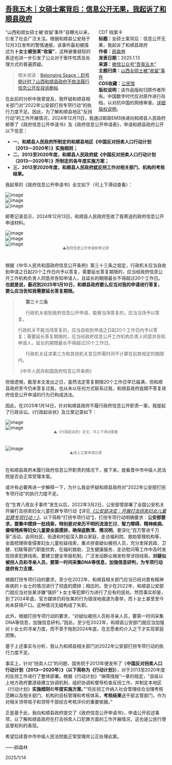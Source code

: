 <!--1737225046000-->
[吾我五木｜女硕士案背后：信息公开无果，我起诉了和顺县政府](https://chinadigitaltimes.net/chinese/715192.html)
------

<div style="width:42%;float:right;padding-left:20px"><div class="su-spoiler su-spoiler-style-fancy su-spoiler-icon-chevron-circle" data-scroll-offset="0" data-anchor-in-url="no"><div class="su-spoiler-title" tabindex="0" role="button"><span class="su-spoiler-icon"></span>CDT 档案卡</div><div class="su-spoiler-content su-u-clearfix su-u-trim"><strong>标题：</strong>女硕士案背后：信息公开无果，我起诉了和顺县政府<br><strong>作者：</strong><a href="https://chinadigitaltimes.net/space/吾我五木" target="_blank">颜森林</a><br><strong>发表日期：</strong>2025.1.13<br><strong>来源：</strong><a href="https://web.archive.org/web/20250118164047/https://mp.weixin.qq.com/s/rRF0poO3mJtL2WdO5ZL66g" target="_blank">微信公众号“吾我五木”</a><br><strong>主题归类：</strong><a href="https://chinadigitaltimes.net/space/山西女硕士被“收留”事件" target="_blank">山西女硕士被“收留”事件</a><br><strong>CDS收藏：</strong><a href="https://chinadigitaltimes.net/space/%E5%85%AC%E6%B0%91%E9%A6%86" target="_blank" rel="noopener">公民馆</a><br><strong>版权说明：</strong>该作品版权归原作者所有。中国数字时代仅对原作进行存档，以对抗中国的网络审查。<a href="https://chinadigitaltimes.net/chinese/copyright">详细版权说明</a>。</div></div></div><p>“山西和顺女硕士被‘收留’事件”自曝光以来，引发了社会广泛关注。根据和顺县公安局于12月3日发布的警情通报，该事件最初被描述为<strong>卜女士被张某“收留”</strong>，这种避重就轻的表述也进一步引发了公众对于案件性质及处理方式的普遍质疑。</p><blockquote><p>相关阅读：<a href="https://chinadigitaltimes.net/chinese/715186.html" title="Belonging Space｜封号倒计时？山西和顺县政府不依法履行信息公开反投诉删帖">Belonging Space｜封号倒计时？山西和顺县政府不依法履行信息公开反投诉删帖</a></p></blockquote><p>在此前的分析中我曾提及，我怀疑和顺县相关部门对“2022年公安部打拐专项行动”的执行力度不足。因此，为了解和顺县地区“反拐行动”的工作开展情况，2024年12月11日，我通过邮政EMS快递向和顺县人民政府邮寄了《政府信息公开申请书》及《政府信息公开申请表》，申请和顺县政府公开以下信息：</p><ul><li><strong>一、和顺县人民政府所制定的和顺县地区《中国反对拐卖人口行动计划（2013—2020年）》实施细则；</strong></li><li><strong>二、2013至2020年度，和顺县人民政府就《中国反对拐卖人口行动计划（2013—2020年）》所制定的各年度实施方案；</strong></li><li><strong>三、2013至2020年度，和顺县人民政府就反拐工作对相关部门、机构的考核结果。</strong></li></ul><p>我起草的《政府信息公开申请书》全文如下（可上下滑动查看）：</p><p><img decoding="async" src="https://chinadigitaltimes.net/chinese/files/2025/01/post-715192-678bdb2c59f78.png" alt="image"><br><img decoding="async" src="https://chinadigitaltimes.net/chinese/files/2025/01/post-715192-678bdb2c6948c.png" alt="image"><br><img decoding="async" src="https://chinadigitaltimes.net/chinese/files/2025/01/post-715192-678bdb2c74fde.png" alt="image"></p><p>邮寄记录显示，2024年12月13日，和顺县人民政府签收了我寄送的政府信息公开申请材料。</p><p><img decoding="async" src="https://chinadigitaltimes.net/chinese/files/2025/01/post-715192-678bdb2c7d76f." alt="image"><br><img decoding="async" src="https://chinadigitaltimes.net/chinese/files/2025/01/post-715192-678bdb2c845bc." alt="image"><br><img decoding="async" src="https://chinadigitaltimes.net/chinese/files/2025/01/post-715192-678bdb2c8d02a." alt="image"></p><span style="font-size: 0.8em;color: #666;display: block;text-align: center;margin-bottom:32px; margin-top: -20px;line-height:22px;">▲政府信息公开申请邮寄记录</span><p>根据《中华人民共和国政府信息公开条例》第三十三条之规定，行政机关应当自收到申请之日起20个工作日内予以答复，需要延长答复期限的，应当经政府信息公开工作机构负责人同意并告知申请人，且延长的期限最长不得超过20个工作日。<strong>也就是说，最迟到2025年1月10日，和顺县政府要么应当对我的申请进行答复，要么应当告知我需要延长答复期限。</strong></p><blockquote><p>&nbsp; &nbsp; &nbsp; <strong>第三十三条</strong></p><p>&nbsp; &nbsp; &nbsp; 行政机关收到政府信息公开申请，能够当场答复的，应当当场予以答复。</p><p>行政机关不能当场答复的，应当自收到申请之日起20个工作日内予以答复；需要延长答复期限的，应当经政府信息公开工作机构负责人同意并告知申请人，延长的期限最长不得超过20个工作日。</p><p>&nbsp; &nbsp; &nbsp; 行政机关征求第三方和其他机关意见所需时间不计算在前款规定的期限内。</p><p>《中华人民共和国政府信息公开条例》</p></blockquote><p>但很遗憾，截至本文发出之日，虽然法定答复期限20个工作日早已届满，但和顺县政府至今仍未答复过我，也从未以任何方式联系过我，和顺县政府逾期不答复政府信息公开申请的行为已构成违法。</p><p>因此，在2025年1月14日，针对和顺县政府不履行政府信息公开职责一案，我提起了行政诉讼。《行政起诉状》及立案记录如下：</p><p><img decoding="async" src="https://chinadigitaltimes.net/chinese/files/2025/01/post-715192-678bdb2c9aa32.png" alt="image"><br><img decoding="async" src="https://chinadigitaltimes.net/chinese/files/2025/01/post-715192-678bdb2ca7ad8.png" alt="image"></p><span style="font-size: 0.8em;color: #666;display: block;text-align: center;margin-bottom:32px; margin-top: -20px;line-height:22px;">▲《行政起诉状》全文，可上下滑动查看</span><p><img decoding="async" src="https://chinadigitaltimes.net/chinese/files/2025/01/post-715192-678bdb2cb002f." alt="image"></p><span style="font-size: 0.8em;color: #666;display: block;text-align: center;margin-bottom:32px; margin-top: -20px;line-height:22px;">▲线上立案申请记录</span><p>在和顺县政府未履行政府信息公开职责的情况下，接下来，就看晋中市中级人民法院是否会正常受理本案。</p><p>或许有必要再进一步解释一下，为什么我会怀疑和顺县政府对“2022年公安部打拐专项行动”的执行力度不足。</p><p>在“生育八孩女子事件”发生以后，2022年3月2日，公安部曾部署了全国公安机关开展打击拐卖妇女儿童犯罪专项行动【详见<a href="https://mp.weixin.qq.com/s?__biz=MzAwMzMxMDUxNg==\&amp;mid=2650313563\&amp;idx=1\&amp;sn=7e5cb5e0f4e64e41a9a8c0f8c77f1061\&amp;scene=21#wechat_redirect"><em>《公安部决定：开展打击拐卖妇女儿童犯罪专项行动！》</em></a>，以下简称“打拐专项行动”】，打拐专项行动明确要求：<strong>公安部要求，要集中摸排一批线索，特别是对来历不明的流浪乞讨、智力障碍、精神疾病、聋哑残疾等妇女儿童要全面摸排，确保底数清、情况明</strong>。要深化“百万警进千万家”活动，会同社区、街道和村组深入群众家庭，走访福利院、救助管理机构等，全面梳理排查侵害妇女儿童权益线索，重点排查疑似被拐人员，充分发挥民政、卫健、妇联等部门职能优势，在福利救助、卫生健康服务、走访慰问等工作中及时发现拐卖犯罪线索。要建立健全举报机制，广泛发动群众揭发检举涉拐线索。<strong>对疑似被拐人员和寻亲人员，要第一时间采集DNA等信息，加强信息研判，为专项行动提供有力支撑</strong>。</p><p>根据打拐专项行动的要求，至少在2022年，和顺县相关部门应当已经对患有精神疾病的卜女士的情况进行了彻底的摸排；相应的，至少在2022年，和顺县公安部门就应当对张某涉嫌“强奸”卜女士等犯罪行为进行了应有的惩处。然而事实却是，到了2024年底，官方媒体仍将张某的行为错误地报道为善举，而卜女士甚至至今尚未获得户口。这种情况无疑构成了失职。</p><p>此外，根据打拐专项行动的要求，“对疑似被拐人员和寻亲人员，要第一时间采集DNA等信息，加强信息研判。”因此，至少在2022年，和顺县公安部门就应当加强对卜女士的寻亲力度，而不至于拖到2024年底，在志愿者的介入之下才实现家庭团聚。</p><p>基于上述事实与分析，我认为和顺县相关部门对2022年公安部打拐专项行动的执行力度不足。</p><p>事实上，针对“拐卖人口”的问题，国务院于2013年便发布了《<strong>中国反对拐卖人口行动计划（2013—2020年）》（以下简称为《行动计划》）</strong>，对于2013至2020年度的反拐工作进行了整体部署。根据《行动计划》“保障措施”一章的规定，“县级以上地方政府要逐级建立协调机制，组织协调和督导检查反拐工作，并制定本地区《行动计划》<strong>实施细则</strong>和<strong>年度实施方案</strong>。”“将反拐工作纳入社会管理综合治理考核范畴以及相关部门、机构的目标管理和考核体系，<strong>考核结果</strong>送干部主管部门，作为对相关领导班子和领导干部综合考核评价的重要依据。”</p><p>正是基于此，我向和顺县政府提交了《政府信息公开申请书》，申请公开前述事项，以了解和顺县政府在打击拐卖人口犯罪方面的工作开展情况，这也是公民行使监督权利的表现。</p><p>希望后续晋中市中级人民法院能正常受理并公正处理此案。</p><p>——颜森林</p><p>2025/1/14</p><div class="addtoany_share_save_container addtoany_content addtoany_content_bottom"><div class="a2a_kit a2a_kit_size_32 addtoany_list" data-a2a-url="https://chinadigitaltimes.net/chinese/715192.html" data-a2a-title="吾我五木｜女硕士案背后：信息公开无果，我起诉了和顺县政府"><a class="a2a_button_facebook" href="https://www.addtoany.com/add_to/facebook?linkurl=https%3A%2F%2Fchinadigitaltimes.net%2Fchinese%2F715192.html&amp;linkname=%E5%90%BE%E6%88%91%E4%BA%94%E6%9C%A8%EF%BD%9C%E5%A5%B3%E7%A1%95%E5%A3%AB%E6%A1%88%E8%83%8C%E5%90%8E%EF%BC%9A%E4%BF%A1%E6%81%AF%E5%85%AC%E5%BC%80%E6%97%A0%E6%9E%9C%EF%BC%8C%E6%88%91%E8%B5%B7%E8%AF%89%E4%BA%86%E5%92%8C%E9%A1%BA%E5%8E%BF%E6%94%BF%E5%BA%9C" title="Facebook" rel="nofollow noopener" target="_blank"></a><a class="a2a_button_twitter" href="https://www.addtoany.com/add_to/twitter?linkurl=https%3A%2F%2Fchinadigitaltimes.net%2Fchinese%2F715192.html&amp;linkname=%E5%90%BE%E6%88%91%E4%BA%94%E6%9C%A8%EF%BD%9C%E5%A5%B3%E7%A1%95%E5%A3%AB%E6%A1%88%E8%83%8C%E5%90%8E%EF%BC%9A%E4%BF%A1%E6%81%AF%E5%85%AC%E5%BC%80%E6%97%A0%E6%9E%9C%EF%BC%8C%E6%88%91%E8%B5%B7%E8%AF%89%E4%BA%86%E5%92%8C%E9%A1%BA%E5%8E%BF%E6%94%BF%E5%BA%9C" title="Twitter" rel="nofollow noopener" target="_blank"></a><a class="a2a_button_telegram" href="https://www.addtoany.com/add_to/telegram?linkurl=https%3A%2F%2Fchinadigitaltimes.net%2Fchinese%2F715192.html&amp;linkname=%E5%90%BE%E6%88%91%E4%BA%94%E6%9C%A8%EF%BD%9C%E5%A5%B3%E7%A1%95%E5%A3%AB%E6%A1%88%E8%83%8C%E5%90%8E%EF%BC%9A%E4%BF%A1%E6%81%AF%E5%85%AC%E5%BC%80%E6%97%A0%E6%9E%9C%EF%BC%8C%E6%88%91%E8%B5%B7%E8%AF%89%E4%BA%86%E5%92%8C%E9%A1%BA%E5%8E%BF%E6%94%BF%E5%BA%9C" title="Telegram" rel="nofollow noopener" target="_blank"></a><a class="a2a_button_reddit" href="https://www.addtoany.com/add_to/reddit?linkurl=https%3A%2F%2Fchinadigitaltimes.net%2Fchinese%2F715192.html&amp;linkname=%E5%90%BE%E6%88%91%E4%BA%94%E6%9C%A8%EF%BD%9C%E5%A5%B3%E7%A1%95%E5%A3%AB%E6%A1%88%E8%83%8C%E5%90%8E%EF%BC%9A%E4%BF%A1%E6%81%AF%E5%85%AC%E5%BC%80%E6%97%A0%E6%9E%9C%EF%BC%8C%E6%88%91%E8%B5%B7%E8%AF%89%E4%BA%86%E5%92%8C%E9%A1%BA%E5%8E%BF%E6%94%BF%E5%BA%9C" title="Reddit" rel="nofollow noopener" target="_blank"></a><a class="a2a_button_whatsapp" href="https://www.addtoany.com/add_to/whatsapp?linkurl=https%3A%2F%2Fchinadigitaltimes.net%2Fchinese%2F715192.html&amp;linkname=%E5%90%BE%E6%88%91%E4%BA%94%E6%9C%A8%EF%BD%9C%E5%A5%B3%E7%A1%95%E5%A3%AB%E6%A1%88%E8%83%8C%E5%90%8E%EF%BC%9A%E4%BF%A1%E6%81%AF%E5%85%AC%E5%BC%80%E6%97%A0%E6%9E%9C%EF%BC%8C%E6%88%91%E8%B5%B7%E8%AF%89%E4%BA%86%E5%92%8C%E9%A1%BA%E5%8E%BF%E6%94%BF%E5%BA%9C" title="WhatsApp" rel="nofollow noopener" target="_blank"></a><a class="a2a_button_email" href="https://www.addtoany.com/add_to/email?linkurl=https%3A%2F%2Fchinadigitaltimes.net%2Fchinese%2F715192.html&amp;linkname=%E5%90%BE%E6%88%91%E4%BA%94%E6%9C%A8%EF%BD%9C%E5%A5%B3%E7%A1%95%E5%A3%AB%E6%A1%88%E8%83%8C%E5%90%8E%EF%BC%9A%E4%BF%A1%E6%81%AF%E5%85%AC%E5%BC%80%E6%97%A0%E6%9E%9C%EF%BC%8C%E6%88%91%E8%B5%B7%E8%AF%89%E4%BA%86%E5%92%8C%E9%A1%BA%E5%8E%BF%E6%94%BF%E5%BA%9C" title="Email" rel="nofollow noopener" target="_blank"></a><a class="a2a_button_copy_link" href="https://www.addtoany.com/add_to/copy_link?linkurl=https%3A%2F%2Fchinadigitaltimes.net%2Fchinese%2F715192.html&amp;linkname=%E5%90%BE%E6%88%91%E4%BA%94%E6%9C%A8%EF%BD%9C%E5%A5%B3%E7%A1%95%E5%A3%AB%E6%A1%88%E8%83%8C%E5%90%8E%EF%BC%9A%E4%BF%A1%E6%81%AF%E5%85%AC%E5%BC%80%E6%97%A0%E6%9E%9C%EF%BC%8C%E6%88%91%E8%B5%B7%E8%AF%89%E4%BA%86%E5%92%8C%E9%A1%BA%E5%8E%BF%E6%94%BF%E5%BA%9C" title="Copy Link" rel="nofollow noopener" target="_blank"></a><a class="a2a_dd addtoany_share_save addtoany_share" href="https://www.addtoany.com/share"></a></div></div>
